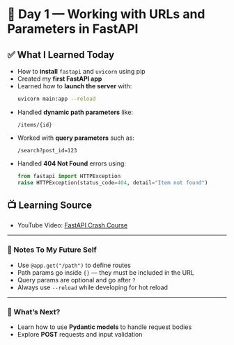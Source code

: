 # 📅 Day 1 — Working with URLs and Parameters in FastAPI

## ✅ What I Learned Today

- How to **install** `fastapi` and `uvicorn` using pip
- Created my **first FastAPI app**
- Learned how to **launch the server** with:
  ```bash
  uvicorn main:app --reload
  ```
- Handled **dynamic path parameters** like:
  ```
  /items/{id}
  ```
- Worked with **query parameters** such as:
  ```
  /search?post_id=123
  ```
- Handled **404 Not Found** errors using:
  ```python
  from fastapi import HTTPException
  raise HTTPException(status_code=404, detail="Item not found")
  ```

## 📺 Learning Source

- YouTube Video: [FastAPI Crash Course](https://youtu.be/wCH-eFnqz00?si=00GSpnXWCJ-hLhrV)

---

### 🧠 Notes To My Future Self

- Use `@app.get("/path")` to define routes
- Path params go inside `{}` — they must be included in the URL
- Query params are optional and go after `?`
- Always use `--reload` while developing for hot reload

---

### 🚀 What’s Next?

- Learn how to use **Pydantic models** to handle request bodies
- Explore **POST** requests and input validation